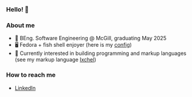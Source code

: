 ### Hello! 🫡
### About me
- 🏫 BEng. Software Engineering @ McGill, graduating May 2025
- 🖥️ Fedora + fish shell enjoyer (here is my [config](https://github.com/Charles-Spencer-Blancas/dotfiles))
- 🔨 Currently interested in building programming and markup languages (see my markup language [Ixchel](https://github.com/Charles-Spencer-Blancas/ixchel))
### How to reach me
- [LinkedIn](https://www.linkedin.com/in/charles-spencer-blancas/)
